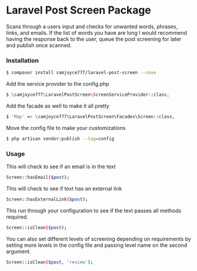 # Laravel Post Screen Package

Scans through a users input and checks for unwanted words, phrases, links, and emails. If the list of words you have are long I would recommend having the response back to the user, queue the post screening for later and publish once scanned.

### Installation

```sh
$ composer install samjoyce777/laravel-post-screen --save
```

Add the service provider to the config.php

```sh
$ \samjoyce777\LaravelPostScreen\ScreenServiceProvider::class,
```

Add the facade as well to make it all pretty

```sh
$ 'Map' => \samjoyce777\LaravelPostScreen\Facades\Screen::class,
```

Move the config file to make your customizations

```sh
$ php artisan vendor:publish --tag=config
```

### Usage

This will check to see if an email is in the text
```sh
Screen::hasEmail($post);
```

This will check to see if text has an external link
```sh
Screen::hasExternalLink($post);
```

This run through your configuration to see if the text passes all methods required.
```sh
Screen::isClean($post);
```

You can also set different levels of screening depending on requirements by setting more levels in the config file and passing level name on the second argument.
```sh
Screen::isClean($post, 'review');
```
